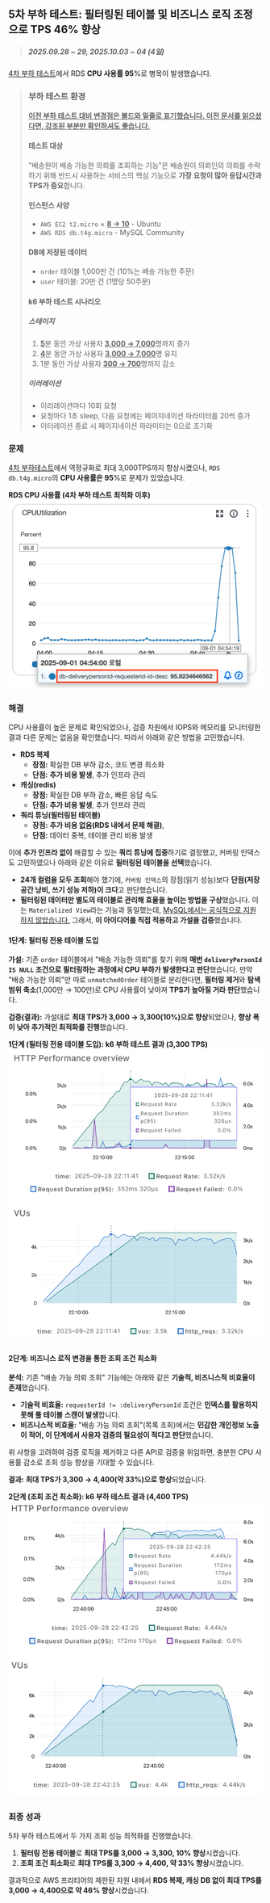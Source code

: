 <!-- 
지연 사유: 면접 3건(4일)
 -->

## 5차 부하 테스트: 필터링된 테이블 및 비즈니스 로직 조정으로 TPS 46% 향상

> ##### 2025.09.28 ~ 29, 2025.10.03 ~ 04 (4일)

[4차 부하 테스트](<../2025.08/4차 부하 테스트: 역정규화로 RDS 병목을 해결, 최대 TPS 2배 향상.md>)에서 RDS **CPU 사용률 95**%로 병목이 발생했습니다.

> ### 부하 테스트 환경
>
> <u>**이전 부하 테스트 대비 변경점은 볼드와 밑줄로 표기했습니다. 이전 문서를 읽으셨다면, 강조된 부분만 확인하셔도 좋습니다.**</u>
>
> #### 테스트 대상
>
> "배송원이 배송 가능한 의뢰를 조회하는 기능"은 배송원이 의뢰인의 의뢰를 수락하기 위해 반드시 사용하는 서비스의 핵심 기능으로 **가장 요청이 많아 응답시간과 TPS가 중요**합니다.
>
> #### 인스턴스 사양
>
> - `AWS EC2 t2.micro` × <u>**8 → 10**</u> - Ubuntu
> - `AWS RDS db.t4g.micro` - MySQL Community
>
> #### DB에 저장된 데이터
>
> - `order` 테이블 1,000만 건 (10%는 배송 가능한 주문)
> - `user` 테이블: 20만 건 (1명당 50주문)
>
> #### k6 부하 테스트 시나리오
>
> ##### 스테이지
>
> 1. <u>**5**</u>분 동안 가상 사용자 <u>**3,000 → 7,000**</u>명까지 증가
> 2. <u>**4**</u>분 동안 가상 사용자 <u>**3,000 → 7,000**</u>명 유지
> 3. 1분 동안 가상 사용자 <u>**300 → 700**</u>명까지 감소
>
> ##### 이러레이션
>
> - 이러레이션마다 10회 요청
> - 요청마다 1초 sleep, 다음 요청에는 페이지네이션 파라미터를 20씩 증가
> - 이터레이션 종료 시 페이지네이션 파라미터는 0으로 초기화

### 문제

[4차 부하테스트](<../2025.08/4차 부하 테스트: 역정규화로 RDS 병목을 해결, 최대 TPS 2배 향상.md>)에서 역정규화로 최대 3,000TPS까지 향상시켰으나, `RDS db.t4g.micro`의 **CPU 사용률은 95**%로 문제가 있었습니다.

**RDS CPU 사용률 (4차 부하 테스트 최적화 이후)**
![RDS CPU 사용률 (4차 부하 테스트 최적화 이후)](<../2025.08/4 쿼리튜닝/deliverypersonid-requesterid-id-desc/RDS CPU 사용률.png>)

### 해결

CPU 사용률이 높은 문제로 확인되었으나, 검증 차원에서 IOPS와 메모리를 모니터링한 결과 다른 문제는 없음을 확인했습니다. 따라서 아래와 같은 방법을 고민했습니다.

- **RDS 복제**
  - **장점:** 확실한 DB 부하 감소, 코드 변경 최소화
  - **단점:** **추가 비용 발생**, 추가 인프라 관리
- **캐싱(redis)**
  - **장점:** 확실한 DB 부하 감소, 빠른 응답 속도
  - **단점:** **추가 비용 발생**, 추가 인프라 관리
- **쿼리 튜닝(필터링된 테이블)**
  - **장점:** **추가 비용 없음(RDS 내에서 문제 해결)**,
  - **단점:** 데이터 중복, 테이블 관리 비용 발생

이에 **추가 인프라 없이** 해결할 수 있는 **쿼리 튜닝에 집중**하기로 결정했고, 커버링 인덱스도 고민하였으나 아래와 같은 이유로 **필터링된 테이블을 선택**했습니다.

- **24개 컬럼을 모두 조회**해야 했기에, `커버링 인덱스`의 장점(읽기 성능)보다 **단점(저장 공간 낭비, 쓰기 성능 저하)이 크다**고 판단했습니다.
- **필터링된 데이터만 별도의 테이블로 관리해 효율을 높이는 방법을 구상**했습니다. 이는 `Materialized View`라는 기능과 동일했는데, [MySQL에서는 공식적으로 지원하지 않았습니다.](https://dev.mysql.com/doc/refman/8.4/en/faqs-views.html#faq-mysql-have-materialized-views) 그래서, **이 아이디어를 직접 적용하고 가설을 검증**했습니다.

#### 1단계: 필터링 전용 테이블 도입

**가설:** 기존 `order` 테이블에서 "배송 가능한 의뢰"를 찾기 위해 **매번 `deliveryPersonId IS NULL` 조건으로 필터링하는 과정에서 CPU 부하가 발생한다고 판단**했습니다. 만약 "배송 가능한 의뢰"만 따로 `unmatchedOrder` 테이블로 분리한다면, **필터링 제거**와 **탐색 범위 축소**(1,000만 → 100만)로 CPU 사용률이 낮아져 **TPS가 높아질 거라 판단**했습니다.

**검증(결과):** 가설대로 **최대 TPS가 3,000 → 3,300(10%)으로 향상**되었으나, **향상 폭이 낮아 추가적인 최적화를 진행**했습니다.

**1단계 (필터링 전용 테이블 도입): k6 부하 테스트 결과 (3,300 TPS)**
![1단계 (필터링 전용 테이블 도입): k6 부하 테스트 결과 (3,300 TPS)](<./5차 부하테스트: 필터링 테이블 + 쿼리 튜닝/1단계: 필터링 테이블 도입/K6 부하테스트 결과(3300TPS).png>)

#### 2단계: 비즈니스 로직 변경을 통한 조회 조건 최소화

**분석:** 기존 "배송 가능 의뢰 조회" 기능에는 아래와 같은 **기술적, 비즈니스적 비효율이 존재**했습니다.

- **기술적 비효율:** `requesterId != :deliveryPersonId` 조건은 **인덱스를 활용하지 못해 풀 테이블 스캔이 발생**합니다.
- **비즈니스적 비효율:** "배송 가능 의뢰 조회"(목록 조회)에서는 **민감한 개인정보 노출이 적어, 이 단계에서 사용자 검증의 필요성이 적다고 판단**했습니다.

위 사항을 고려하여 검증 로직을 제거하고 다른 API로 검증을 위임하면, 충분한 CPU 사용률 감소로 조회 성능 향상을 기대할 수 있습니다.

**결과:** **최대 TPS가 3,300 → 4,400(약 33%)으로 향상**되었습니다.

**2단계 (조회 조건 최소화): k6 부하 테스트 결과 (4,400 TPS)**
![2단계 (조회 조건 최소화): k6 부하 테스트 결과 (4,400 TPS)](<./5차 부하테스트: 필터링 테이블 + 쿼리 튜닝/2단계: 조회 조건 최소화/K6 부하테스트 결과(4400TPS).png>)

### 최종 성과

5차 부하 테스트에서 두 가지 조회 성능 최적화를 진행했습니다.

1. **필터링 전용 테이블**로 **최대 TPS를 3,000 → 3,300, 10% 향상**시켰습니다.
2. **조회 조건 최소화**로 **최대 TPS를 3,300 → 4,400, 약 33% 향상**시켰습니다.

결과적으로 AWS 프리티어의 제한된 자원 내에서 **RDS 복제, 캐싱 DB 없이 최대 TPS를 3,000 → 4,400으로 약 46% 향상**시켰습니다.